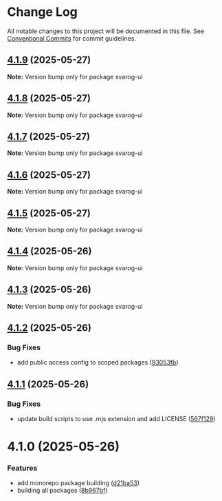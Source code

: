 # Change Log

All notable changes to this project will be documented in this file.
See [Conventional Commits](https://conventionalcommits.org) for commit guidelines.

## [4.1.9](https://github.com/baaaaaaaaasowenyaaaaaaamamabeatsebaaah/svarog/compare/svarog-ui@4.1.8...svarog-ui@4.1.9) (2025-05-27)

**Note:** Version bump only for package svarog-ui

## [4.1.8](https://github.com/baaaaaaaaasowenyaaaaaaamamabeatsebaaah/svarog/compare/svarog-ui@4.1.7...svarog-ui@4.1.8) (2025-05-27)

**Note:** Version bump only for package svarog-ui

## [4.1.7](https://github.com/baaaaaaaaasowenyaaaaaaamamabeatsebaaah/svarog/compare/svarog-ui@4.1.6...svarog-ui@4.1.7) (2025-05-27)

**Note:** Version bump only for package svarog-ui

## [4.1.6](https://github.com/baaaaaaaaasowenyaaaaaaamamabeatsebaaah/svarog/compare/svarog-ui@4.1.5...svarog-ui@4.1.6) (2025-05-27)

**Note:** Version bump only for package svarog-ui

## [4.1.5](https://github.com/baaaaaaaaasowenyaaaaaaamamabeatsebaaah/svarog/compare/svarog-ui@4.1.4...svarog-ui@4.1.5) (2025-05-27)

**Note:** Version bump only for package svarog-ui

## [4.1.4](https://github.com/baaaaaaaaasowenyaaaaaaamamabeatsebaaah/svarog/compare/svarog-ui@4.1.3...svarog-ui@4.1.4) (2025-05-26)

**Note:** Version bump only for package svarog-ui

## [4.1.3](https://github.com/baaaaaaaaasowenyaaaaaaamamabeatsebaaah/svarog/compare/svarog-ui@4.1.2...svarog-ui@4.1.3) (2025-05-26)

**Note:** Version bump only for package svarog-ui

## [4.1.2](https://github.com/baaaaaaaaasowenyaaaaaaamamabeatsebaaah/svarog/compare/svarog-ui@4.1.1...svarog-ui@4.1.2) (2025-05-26)

### Bug Fixes

- add public access config to scoped packages ([93053fb](https://github.com/baaaaaaaaasowenyaaaaaaamamabeatsebaaah/svarog/commit/93053fb8f7ab6f97728609c5551e2f2cf84dbc6c))

## [4.1.1](https://github.com/baaaaaaaaasowenyaaaaaaamamabeatsebaaah/svarog/compare/svarog-ui@4.1.0...svarog-ui@4.1.1) (2025-05-26)

### Bug Fixes

- update build scripts to use .mjs extension and add LICENSE ([567f129](https://github.com/baaaaaaaaasowenyaaaaaaamamabeatsebaaah/svarog/commit/567f129c9f2c8f722ec578d0a76d8736531368d3))

# 4.1.0 (2025-05-26)

### Features

- add monorepo package building ([d21ba53](https://github.com/baaaaaaaaasowenyaaaaaaamamabeatsebaaah/svarog/commit/d21ba53e2f6b82eed3c048658966cf3b3033fb10))
- building all packages ([8b967bf](https://github.com/baaaaaaaaasowenyaaaaaaamamabeatsebaaah/svarog/commit/8b967bf4c958b6784baef6f40edd22654123dc87))
